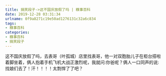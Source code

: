 ```yaml
---
title: 搞笑段子->这不国庆放假了吗 | 糗事百科
date: 2019-12-28 03:31:34
urlname: 0f9a8271c19e50ad1276131c32a6c834
tags: 
- 糗事百科
categories:
- 糗事百科
- 搞笑段子
---
```

这不国庆放假了吗，去表哥（叶孤城）店里找表哥，他一对双胞胎儿子在柜台搭啦着脚坐着，俩人抱着手机飞机大战正激烈呢，我就问:你爸呢？俩人一口同声的说:找娘们去了！汗！！！！太剽悍了了吧？


